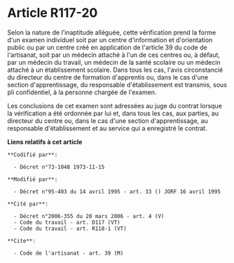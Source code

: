 # Article R117-20

Selon la nature de l'inaptitude alléguée, cette vérification prend la forme d'un examen individuel soit par un centre
d'information et d'orientation public ou par un centre créé en application de l'article 39 du code de l'artisanat, soit par
un médecin attaché à l'un de ces centres ou, à défaut, par un médecin du travail, un médecin de la santé scolaire ou un
médecin attaché à un établissement scolaire. Dans tous les cas, l'avis circonstancié du directeur du centre de formation
d'apprentis ou, dans le cas d'une section d'apprentissage, du responsable d'établissement est transmis, sous pli
confidentiel, à la personne chargée de l'examen.

Les conclusions de cet examen sont adressées au juge du contrat lorsque la vérification a été ordonnée par lui et, dans tous
les cas, aux parties, au directeur du centre ou, dans le cas d'une section d'apprentissage, au responsable d'établissement et
au service qui a enregistré le contrat.

**Liens relatifs à cet article**

	**Codifié par**:

	  - Décret n°73-1048 1973-11-15

	**Modifié par**:

	  - Décret n°95-403 du 14 avril 1995 - art. 33 () JORF 16 avril 1995

	**Cité par**:

	  - Décret n°2006-355 du 20 mars 2006 - art. 4 (V)
	  - Code du travail - art. D117 (VT)
	  - Code du travail - art. R118-1 (VT)

	**Cite**:

	  - Code de l'artisanat - art. 39 (M)
